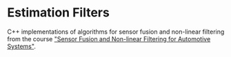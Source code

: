 # Estimation Filters

C++ implementations of algorithms for sensor fusion and non-linear filtering from the course ["Sensor Fusion and Non-linear Filtering for Automotive Systems"](https://www.edx.org/learn/mechanical-engineering/chalmers-university-of-technology-sensor-fusion-and-non-linear-filtering-for-automotive-systems).